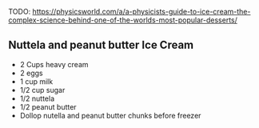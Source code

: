 TODO:
https://physicsworld.com/a/a-physicists-guide-to-ice-cream-the-complex-science-behind-one-of-the-worlds-most-popular-desserts/

Nuttela and peanut butter Ice Cream
-----------------------------------

* 2 Cups heavy cream
* 2 eggs
* 1 cup milk
* 1/2 cup sugar
* 1/2 nuttela
* 1/2 peanut butter
* Dollop nutella and peanut butter chunks before freezer
